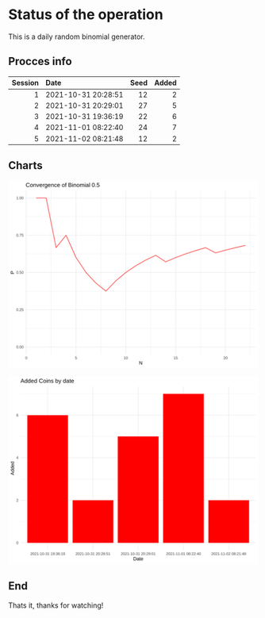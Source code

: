 # Status of the operation
  
  This is a daily random binomial generator.
  
## Procces info

| Session|Date                | Seed| Added|
|-------:|:-------------------|----:|-----:|
|       1|2021-10-31 20:28:51 |   12|     2|
|       2|2021-10-31 20:29:01 |   27|     5|
|       3|2021-10-31 19:36:19 |   22|     6|
|       4|2021-11-01 08:22:40 |   24|     7|
|       5|2021-11-02 08:21:48 |   12|     2|

## Charts 

![](charts/plot1.png)

![](charts/plot2.png)

## End

Thats it, thanks for watching!
